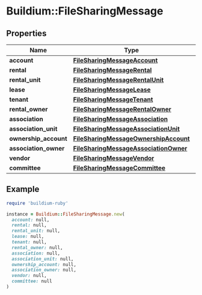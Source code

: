 # Buildium::FileSharingMessage

## Properties

| Name | Type | Description | Notes |
| ---- | ---- | ----------- | ----- |
| **account** | [**FileSharingMessageAccount**](FileSharingMessageAccount.md) |  | [optional] |
| **rental** | [**FileSharingMessageRental**](FileSharingMessageRental.md) |  | [optional] |
| **rental_unit** | [**FileSharingMessageRentalUnit**](FileSharingMessageRentalUnit.md) |  | [optional] |
| **lease** | [**FileSharingMessageLease**](FileSharingMessageLease.md) |  | [optional] |
| **tenant** | [**FileSharingMessageTenant**](FileSharingMessageTenant.md) |  | [optional] |
| **rental_owner** | [**FileSharingMessageRentalOwner**](FileSharingMessageRentalOwner.md) |  | [optional] |
| **association** | [**FileSharingMessageAssociation**](FileSharingMessageAssociation.md) |  | [optional] |
| **association_unit** | [**FileSharingMessageAssociationUnit**](FileSharingMessageAssociationUnit.md) |  | [optional] |
| **ownership_account** | [**FileSharingMessageOwnershipAccount**](FileSharingMessageOwnershipAccount.md) |  | [optional] |
| **association_owner** | [**FileSharingMessageAssociationOwner**](FileSharingMessageAssociationOwner.md) |  | [optional] |
| **vendor** | [**FileSharingMessageVendor**](FileSharingMessageVendor.md) |  | [optional] |
| **committee** | [**FileSharingMessageCommittee**](FileSharingMessageCommittee.md) |  | [optional] |

## Example

```ruby
require 'buildium-ruby'

instance = Buildium::FileSharingMessage.new(
  account: null,
  rental: null,
  rental_unit: null,
  lease: null,
  tenant: null,
  rental_owner: null,
  association: null,
  association_unit: null,
  ownership_account: null,
  association_owner: null,
  vendor: null,
  committee: null
)
```

